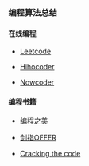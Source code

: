 ### 编程算法总结 ###
#### 在线编程 ####
  + [Leetcode](./Leetcode)
  
  + [Hihocoder](./Hihocoder/)
  
  + [Nowcoder](./Nowcoder/)
  
#### 编程书籍 ####

  + [编程之美]()
  
  + [剑指OFFER]()
  
  + [Cracking the code]()

